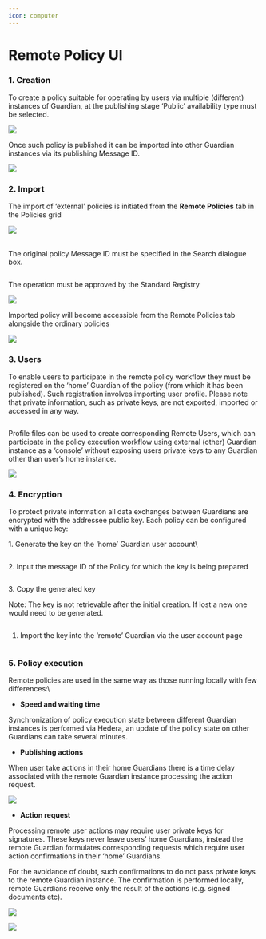 ```yaml
---
icon: computer
---
```


# Remote Policy UI

### **1. Creation**

To create a policy suitable for operating by users via multiple (different) instances of Guardian, at the publishing stage ‘Public’ availability type must be selected.

![](<../../../.gitbook/assets/0 (25).png>)

Once such policy is published it can be imported into other Guardian instances via its publishing Message ID.

![](<../../../.gitbook/assets/1 (26).png>)

### **2. Import**

The import of ‘external’ policies is initiated from the **Remote Policies** tab in the Policies grid

![](<../../../.gitbook/assets/2 (28).png>)

\
The original policy Message ID must be specified in the Search dialogue box.

<figure><img src="../../../.gitbook/assets/3 (24).png" alt=""><figcaption></figcaption></figure>

The operation must be approved by the Standard Registry

![](<../../../.gitbook/assets/4 (22).png>)

Imported policy will become accessible from the Remote Policies tab alongside the ordinary policies

![](<../../../.gitbook/assets/5 (25).png>)

### **3. Users**

To enable users to participate in the remote policy workflow they must be registered on the ‘home’ Guardian of the policy (from which it has been published). Such registration involves importing user profile. Please note that private information, such as private keys, are not exported, imported or accessed in any way.

<figure><img src="../../../.gitbook/assets/6 (24).png" alt=""><figcaption></figcaption></figure>

Profile files can be used to create corresponding Remote Users, which can participate in the policy execution workflow using external (other) Guardian instance as a ‘console’ without exposing users private keys to any Guardian other than user’s home instance.

![](<../../../.gitbook/assets/7 (24).png>)

### **4. Encryption**

To protect private information all data exchanges between Guardians are encrypted with the addressee public key. Each policy can be configured with a unique key:

1\. Generate the key on the ‘home’ Guardian user account\


<figure><img src="../../../.gitbook/assets/image (835).png" alt=""><figcaption></figcaption></figure>

2\. Input the message ID of the Policy for which the key is being prepared

<figure><img src="https://docs.guardianservice.io/~gitbook/image?url=https%3A%2F%2F3006114282-files.gitbook.io%2F%7E%2Ffiles%2Fv0%2Fb%2Fgitbook-x-prod.appspot.com%2Fo%2Fspaces%252FXVOaWpJKxLZf1Tee9eCO%252Fuploads%252F6wZWB9tV3G5WRjwRP7K7%252Fimage.png%3Falt%3Dmedia%26token%3Df57c6465-588b-4075-934b-60102a0b0458&#x26;width=768&#x26;dpr=4&#x26;quality=100&#x26;sign=1ba6e22a&#x26;sv=2" alt=""><figcaption></figcaption></figure>

3\. Copy the generated key

Note: The key is not retrievable after the initial creation. If lost a new one would need to be generated.

<figure><img src="https://docs.guardianservice.io/~gitbook/image?url=https%3A%2F%2F3006114282-files.gitbook.io%2F%7E%2Ffiles%2Fv0%2Fb%2Fgitbook-x-prod.appspot.com%2Fo%2Fspaces%252FXVOaWpJKxLZf1Tee9eCO%252Fuploads%252FOY5Nf15OrGzaF3ByL71c%252Fimage.png%3Falt%3Dmedia%26token%3D063f4f63-f439-453b-b7e4-a41ba45bf1b8&#x26;width=768&#x26;dpr=4&#x26;quality=100&#x26;sign=6f02d011&#x26;sv=2" alt=""><figcaption></figcaption></figure>

1. Import the key into the ‘remote’ Guardian via the user account page

<figure><img src="https://docs.guardianservice.io/~gitbook/image?url=https%3A%2F%2F3006114282-files.gitbook.io%2F%7E%2Ffiles%2Fv0%2Fb%2Fgitbook-x-prod.appspot.com%2Fo%2Fspaces%252FXVOaWpJKxLZf1Tee9eCO%252Fuploads%252FsPAnJNzNAYKNkuMg7Y9m%252Fimage.png%3Falt%3Dmedia%26token%3Dbdef75b0-c3e9-4924-91bc-3286d024c551&#x26;width=768&#x26;dpr=4&#x26;quality=100&#x26;sign=e3fece38&#x26;sv=2" alt=""><figcaption></figcaption></figure>

### **5. Policy execution**

Remote policies are used in the same way as those running locally with few differences:\


* **Speed and waiting time**

Synchronization of policy execution state between different Guardian instances is performed via Hedera, an update of the policy state on other Guardians can take several minutes.

* **Publishing actions**

When user take actions in their home Guardians there is a time delay associated with the remote Guardian instance processing the action request.

![](<../../../.gitbook/assets/8 (24).png>)

* **Action request**

Processing remote user actions may require user private keys for signatures. These keys never leave users’ home Guardians, instead the remote Guardian formulates corresponding requests which require user action confirmations in their ‘home’ Guardians.

For the avoidance of doubt, such confirmations to do not pass private keys to the remote Guardian instance. The confirmation is performed locally, remote Guardians receive only the result of the actions (e.g. signed documents etc).

![](<../../../.gitbook/assets/9 (21).png>)

![](<../../../.gitbook/assets/10 (22).png>)
